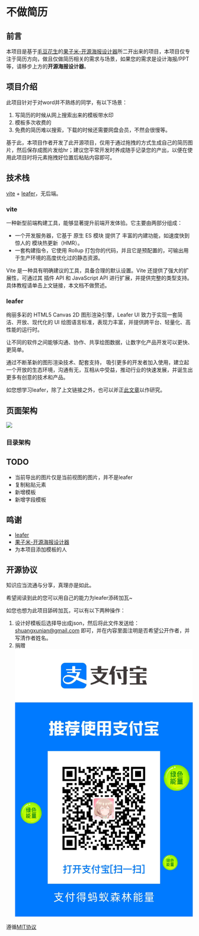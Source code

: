 # 不做简历

## 前言
本项目是基于[毛豆花生](https://blog.csdn.net/weixin_40507529?type=blog)的[果子米-开源海报设计器](https://github.com/LvHuaiSheng/gzm-design)所二开出来的项目，本项目仅专注于简历方向，做且仅做简历相关的需求与场景，如果您的需求是设计海报/PPT等，请移步上方的**开源海报设计器**。

## 项目介绍
此项目针对于对word并不熟练的同学，有以下场景：
1. 写简历的时候从网上搜索出来的模板带水印
2. 模板多次收费的
3. 免费的简历难以搜索，下载的时候还需要网盘会员，不然会很慢等。

基于此，本项目作者开发了此开源项目，仅用于通过拖拽的方式生成自己的简历图片，然后保存成图片发给hr；建议您平常开发时养成随手记录您的产出，以便在使用此项目时将元素拖拽好位置后粘贴内容即可。

## 技术栈
[vite](https://cn.vitejs.dev/) + [leafer](https://www.leaferjs.com/)，无后端。

### vite
一种新型前端构建工具，能够显著提升前端开发体验。它主要由两部分组成：
- 一个开发服务器，它基于 原生 ES 模块 提供了 丰富的内建功能，如速度快到惊人的 模块热更新（HMR）。
- 一套构建指令，它使用 Rollup 打包你的代码，并且它是预配置的，可输出用于生产环境的高度优化过的静态资源。

Vite 是一种具有明确建议的工具，具备合理的默认设置。Vite 还提供了强大的扩展性，可通过其 插件 API 和 JavaScript API 进行扩展，并提供完整的类型支持。具体教程请单击上文链接，本文档不做赘述。

### leafer
绚丽多彩的 HTML5 Canvas 2D 图形渲染引擎，Leafer UI 致力于实现一套简洁、开放、现代化的 UI 绘图语言标准，表现力丰富，并提供跨平台、轻量化、高性能的运行时。

让不同的软件之间能够沟通、协作、共享绘图数据，让数字化产品开发可以更快、更简单。

通过不断革新的图形渲染技术、配套支持， 吸引更多的开发者加入使用，建立起一个开放的生态环境，沟通有无，互相从中受益，推动行业的快速发展，并诞生出更多有创意的技术和产品。

如您想学习leafer，除了上文链接之外，也可以斧正[此文章](https://shuangxunian.github.io/2023/12/16/23121600/)以作研究。

## 页面架构
![](./public/1.png)

### 目录架构


## TODO
- 当前导出的图片仅是当前视图的图片，并不是leafer
- 复制粘贴元素
- 新增模板
- 新增字段模板

## 鸣谢
- [leafer](https://www.leaferjs.com/)
- [果子米-开源海报设计器](https://github.com/LvHuaiSheng/gzm-design)
- 为本项目添加模板的人


## 开源协议
知识应当流通与分享，真理亦是如此。

希望阅读到此的您可以用自己的能力为leafer添砖加瓦~

如您也想为此项目舔砖加瓦，可以有以下两种操作：
1. 设计好模板后选择导出成json，然后将此文件发送给： shuangxunian@gmail.com 即可，并在内容里面注明是否希望公开作者，并写清作者姓名。
2. 捐赠 ![](./public/2.png)

遵循[MIT协议](https://github.com/shuangxunian/no-resume/blob/main/LICENSE)

